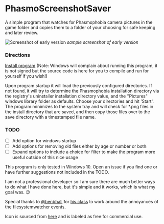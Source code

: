 
# PhasmoScreenshotSaver
A simple program that watches for Phasmophobia camera pictures in the game folder and copies them to a folder of your choosing for safe keeping and later review.

![Screenshot of early version](https://i.imgur.com/Rke58UB.png)
*sample screenshot of early version*

### Directions
[Install program](https://jupiter.waggz.rocks/phasmoapp/) (Note: Windows will complain about running this program, it is not signed but the source code is here for you to compile and run for yourself if you wish!)

Upon program startup it will load the previously configured directories. If not found, it will try to determine the Phasmophobia installation directory via the registry's uninstaller installation directory value, and the "Pictures" windows library folder as defaults. 
Choose your directories and hit 'Start'. The program minimizes to the system tray and will check for *.png files in the install directory that are saved, and then copy those files over to the save directory with a timestamped file name. 

### TODO

 - [ ] Add option for windows startup
 - [ ] Add options for removing old files either by age or number or both
 - [ ] Expand options to include a choice for filter to make the program more useful outside of this nice usage

This program is only tested in Windows 10. Open an issue if you find one or have further suggestions not included in the TODO.

I am not a professional developer so I am sure there are much better ways to do what I have done here, but it's simple and it works, which is what my goal was. 😉

Special thanks to [@benbhall](https://github.com/benbhall) for [his class](https://github.com/benbhall/FileSystemWatcherMemoryCache/blob/main/FileSystemWatcherMemoryCache/SimpleBlockAndDelayExample.cs) to work around the annoyances of the filesystemwatcher events. 

Icon is sourced from [here](https://icon-icons.com/icon/camera-image-photo-photography-shot/107774) and is labeled as free for commercial use.
